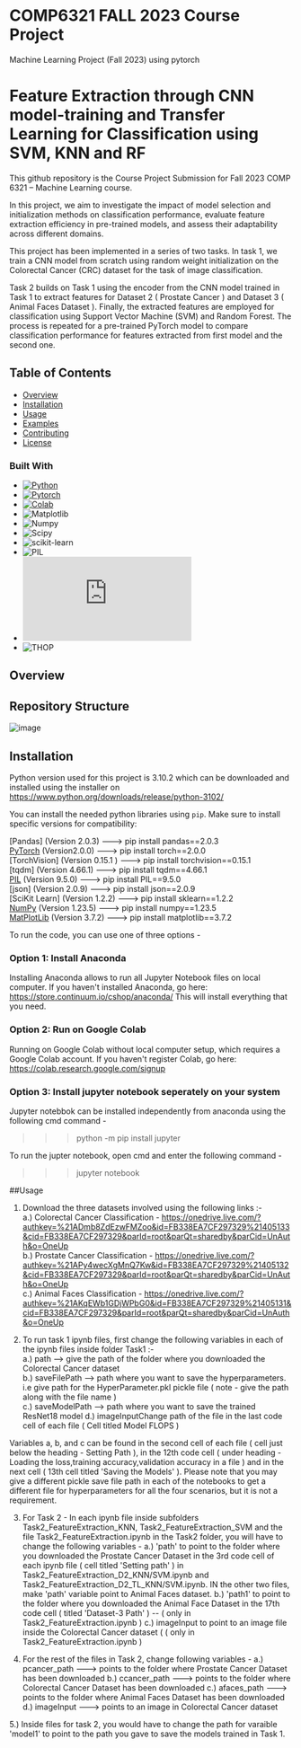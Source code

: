 # COMP6321 FALL 2023 Course Project
Machine Learning Project (Fall 2023) using pytorch
# Feature Extraction through CNN model-training and Transfer Learning for Classification using SVM, KNN and RF

This github repository is the Course Project Submission for Fall 2023 COMP 6321 – Machine Learning course. 

In this project, we aim to investigate the impact of model selection and initialization methods on classification performance, evaluate feature extraction efficiency in pre-trained models, and assess their adaptability across different domains.

This project has been implemented in a series of two tasks. In task 1, we train a CNN model from scratch using random weight initialization on the Colorectal Cancer (CRC) dataset for the task of image classification. 

Task 2 builds on Task 1 using the encoder from the CNN model trained in Task 1 to extract features for Dataset 2 ( Prostate Cancer ) and Dataset 3 ( Animal Faces Dataset ). Finally, the extracted features are employed for classification using Support Vector Machine (SVM) and Random Forest. The process is repeated for a pre-trained PyTorch model to compare classification performance for features extracted from first model and the second one. 

## Table of Contents

- [Overview](#overview)
- [Installation](#installation)
- [Usage](#usage)
- [Examples](#examples)
- [Contributing](#contributing)
- [License](#license)


### Built With
* [![Python][Python]][Python-url]
* [![Pytorch][Pytorch]][Pytorch-url]
* [![Colab][Colab]][Colab-url]
* ![Matplotlib][Matplotlib]
* ![Numpy][Numpy]
* ![Scipy][Scipy]
* ![scikit-learn][scikit-learn]
* ![PIL][PIL]
* ![Pickle][Pickle]
* ![THOP][THOP]

## Overview
## Repository Structure

![image](https://github.com/Vasudev-Sharma-13/COMP6321-GroupE/assets/8848193/91a97c8b-efb7-443c-9f4f-cc6dadf1b50b)


## Installation
Python version used for this project is 3.10.2 which can be downloaded and installed using the installer on https://www.python.org/downloads/release/python-3102/

You can install the needed python libraries using `pip`. Make sure to install specific versions for compatibility:

[Pandas] (Version 2.0.3) ---> pip install pandas==2.0.3<br>
[PyTorch] (Version2.0.0) ---> pip install torch==2.0.0 <br>
[TorchVision] (Version 0.15.1 ) ---> pip install torchvision==0.15.1 <br>
[tqdm] (Version 4.66.1) ---> pip install tqdm==4.66.1 <br>
[PIL] (Version 9.5.0) ---> pip install PIL==9.5.0 <br>
[json] (Version 2.0.9) ---> pip install json==2.0.9 <br>
[SciKit Learn] (Version 1.2.2) ---> pip install sklearn==1.2.2 <br>
[NumPy] (Version 1.23.5) ---> pip install numpy==1.23.5 <br>
[MatPlotLib] (Version 3.7.2) ---> pip install matplotlib==3.7.2 <br>

To run the code, you can use one of three options - 
### Option 1: Install Anaconda
Installing Anaconda allows to run all Jupyter Notebook files on local computer. If you haven't installed Anaconda, go here: https://store.continuum.io/cshop/anaconda/ This will install everything that you need.

### Option 2: Run on Google Colab
Running on Google Colab without local computer setup, which requires a Google Colab account. If you haven't register Colab, go here: https://colab.research.google.com/signup

### Option 3: Install jupyter notebook seperately on your system  
Jupyter notebbok can be installed independently from anaconda using the following cmd command -
>>> python -m pip install jupyter

To run the jupter notebook, open cmd and enter the following command - 
>>> jupyter notebook

##Usage

1. Download the three datasets involved using the following links :- <br>
   a.) Colorectal Cancer Classification - https://onedrive.live.com/?authkey=%21ADmb8ZdEzwFMZoo&id=FB338EA7CF297329%21405133&cid=FB338EA7CF297329&parId=root&parQt=sharedby&parCid=UnAuth&o=OneUp <br>
   b.) Prostate Cancer Classification - https://onedrive.live.com/?authkey=%21APy4wecXgMnQ7Kw&id=FB338EA7CF297329%21405132&cid=FB338EA7CF297329&parId=root&parQt=sharedby&parCid=UnAuth&o=OneUp <br>
   c.) Animal Faces Classification - https://onedrive.live.com/?authkey=%21AKqEWb1GDjWPbG0&id=FB338EA7CF297329%21405131&cid=FB338EA7CF297329&parId=root&parQt=sharedby&parCid=UnAuth&o=OneUp <br>

2. To run task 1 ipynb files, first change the following variables in each of the ipynb files inside folder Task1 :- <br>
   a.) path --> give the path of the folder where you downloaded the Colorectal Cancer dataset <br>
   b.) saveFilePath --> path where you want to save the hyperparameters. i.e give path for the HyperParameter.pkl pickle file ( note - give the path along with the file name ) <br>
   c.) saveModelPath --> path where you want to save the trained ResNet18 model
   d.) imageInputChange path of the file in the last code cell of each file ( Cell titled Model FLOPS )

Variables a, b, and c can be found in the second cell of each file ( cell just below the heading - Setting Path ), in the 12th code cell ( under heading - Loading the loss,training accuracy,validation accuracy in a file ) and in the next cell ( 13th cell titled 'Saving the Models' ). Please note that you may give a different pickle save file path in each of the notebooks to get a different file for hyperparameters for all the four scenarios, but it is not a requirement.

3. For Task 2 - In each ipynb file inside subfolders Task2_FeatureExtraction_KNN, Task2_FeatureExtraction_SVM and the file Task2_FeatureExtraction.ipynb in the Task2 folder, you will have to change the following variables -
   a.) 'path' to point to the folder where you downloaded the Prostate Cancer Dataset in the 3rd code cell of each ipynb file ( cell titled 'Setting path' ) in Task2_FeatureExtraction_D2_KNN/SVM.ipynb and Task2_FeatureExtraction_D2_TL_KNN/SVM.ipynb. IN the other two files, make 'path' variable point to Animal Faces dataset.
   b.) 'path1' to point to the folder where you downloaded the Animal Face Dataset in the 17th code cell ( titled 'Dataset-3 Path' ) -- ( only in Task2_FeatureExtraction.ipynb )
   c.) imageInput to point to an image file inside the Colorectal Cancer dataset ( ( only in Task2_FeatureExtraction.ipynb )

4. For the rest of the files in Task 2, change following variables -
   a.) pcancer_path ---> points to the folder where Prostate Cancer Dataset has been downloaded
   b.) ccancer_path ---> points to the folder where Colorectal Cancer Dataset has been downloaded
   c.) afaces_path ---> points to the folder where Animal Faces Dataset has been downloaded
   d.) imageInput ---> points to an image in Colorectal Cancer dataset

5.) Inside files for task 2, you would have to change the path for varaible 'model1' to point to the path you gave to save the models trained in Task 1. 



<!-- MARKDOWN LINKS & IMAGES -->
<!-- https://www.markdownguide.org/basic-syntax/#reference-style-links -->
[Python]: https://img.shields.io/badge/Python-3.9-3776AB.svg?style=flat&logo=python&logoColor=white
[Python-url]: https://www.python.org/
[Pytorch]: https://img.shields.io/badge/PyTorch-%23EE4C2C.svg?style=for-the-badge&logo=PyTorch&logoColor=white
[Pytorch-url]: https://pytorch.org/
[Colab]:https://colab.research.google.com/assets/colab-badge.svg
[Colab-url]: https://colab.research.google.com/notebooks/intro.ipynb
[Matplotlib]: https://matplotlib.org/
[Numpy]: https://numpy.org/
[Scipy]: https://img.shields.io/badge/Scipy-%23ffffff.svg?style=for-the-badge&logo=Matplotlib&logoColor=black
[scikit-learn]: https://img.shields.io/badge/scikit-learn-%23ffffff.svg?style=for-the-badge&logo=Matplotlib&logoColor=black
[PIL]: https://img.shields.io/badge/PIL-%23ffffff.svg?style=for-the-badge&logo=Matplotlib&logoColor=black
[Pickle]: https://docs.python.org/3/library/pickle.html
[THOP]: https://img.shields.io/badge/THOP-%23ffffff.svg?style=for-the-badge&logo=Matplotlib&logoColor=black
